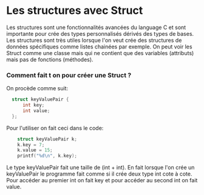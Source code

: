 # Les structures avec Struct

Les structures sont une fonctionnalités avancées du language C et sont importante pour crée des types personnalisés dérivés des types de bases. Les structures sont très utiles lorsque l'on veut crée des structures de données spécifiques comme listes chainées par exemple. On peut voir les Struct comme une classe mais qui ne contient que des variables (attributs) mais pas de fonctions (méthodes). 

### Comment fait t on pour créer une Struct ?

On procède comme suit:

```c
  struct keyValuePair {
      int key;
      int value;
  };
```

Pour l'utiliser on fait ceci dans le code:

```c
    struct keyValuePair k;
    k.key = 7;
    k.value = 15;
    printf("%d\n", k.key);
```

Le type keyValuePair fait une taille de (int + int). En fait lorsque l'on crée un keyValuePair le programme fait comme si il crée deux type int cote à cote. 
Pour accéder au premier int on fait key et pour accéder au second int on fait value.
